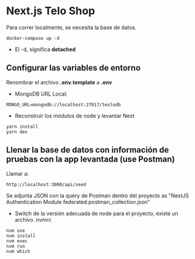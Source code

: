 # Next.js Telo Shop
Para correr localmente, se necesita la base de datos.
```
docker-compose up -d
```

* El -d, significa __detached__



## Configurar las variables de entorno
Renombrar el archivo __.env.template__ a __.env__
* MongoDB URL Local:
```
MONGO_URL=mongodb://localhost:27017/teslodb
```
* Reconstruir los módulos de node y levantar Next
```
yarn install
yarn dev
```

## Llenar la base de datos con información de pruebas con la app levantada (use Postman)

Llamar a:
```
http://localhost:3000/api/seed

```
Se adjunta JSON con la query de Postman dentro del proyecto as "NextJS Authentication Module federated.postman_collection.json"


* Switch de la versión adecuada de node para el proyecto, existe un archivo .nvmrc
```
nvm use
nvm install
nvm exec
nvm run
nvm which

```



